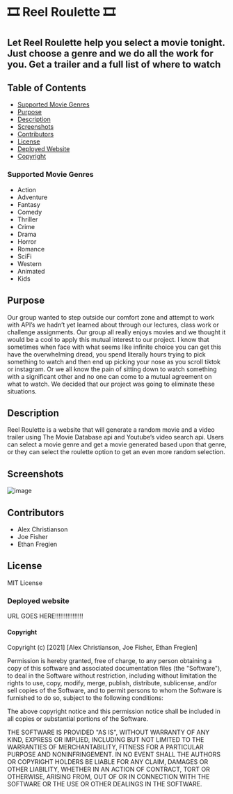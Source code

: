# 🎞️ Reel Roulette 🎞️

## Let Reel Roulette help you select a movie tonight. Just choose a genre and we do all the work for you. Get a trailer and a full list of where to watch

## Table of Contents
- [Supported Movie Genres](#supported-movie-genres)
- [Purpose](#purpose)
- [Description](#description)
- [Screenshots](#screenshots)
- [Contributors](#contributors)
- [License](#license)
- [Deployed Website](#deployed-website)
- [Copyright](#copyright)

### Supported Movie Genres

- Action
- Adventure
- Fantasy
- Comedy
- Thriller
- Crime
- Drama
- Horror
- Romance
- SciFi
- Western
- Animated
- Kids

## Purpose
Our group wanted to step outside our comfort zone and attempt to work with API’s we hadn’t yet learned about through our lectures, class work or challenge assignments. Our group all really enjoys movies and we thought it would be a cool to apply this mutual interest to our project. I know that sometimes when face with what seems like infinite choice you can get this have the overwhelming dread, you spend literally hours trying to pick something to watch and then end up picking your nose as you scroll tiktok or instagram. Or we all know the pain of sitting down to watch something with a significant other and no one can come to a mutual agreement on what to watch. We decided that our project was going to eliminate these situations. 

## Description

Reel Roulette is a website that will generate a random movie and a video trailer using The Movie Database api and Youtube’s video search api. Users can select a movie genre and get a movie generated based upon that genre, or they can select the roulette option to get an even more random selection.

## Screenshots

![image](https://user-images.githubusercontent.com/87037136/137644482-3a44fe13-a17c-4c0d-9e8c-c98f0bdabd6b.png)


## Contributors
* Alex Christianson
* Joe Fisher
* Ethan Fregien


## License
MIT License

### Deployed website
URL GOES HERE!!!!!!!!!!!!!!!!

#### Copyright
Copyright (c) [2021] [Alex Christianson, Joe Fisher, Ethan Fregien]

Permission is hereby granted, free of charge, to any person obtaining a copy
of this software and associated documentation files (the "Software"), to deal
in the Software without restriction, including without limitation the rights
to use, copy, modify, merge, publish, distribute, sublicense, and/or sell
copies of the Software, and to permit persons to whom the Software is
furnished to do so, subject to the following conditions:

The above copyright notice and this permission notice shall be included in all
copies or substantial portions of the Software.

THE SOFTWARE IS PROVIDED "AS IS", WITHOUT WARRANTY OF ANY KIND, EXPRESS OR
IMPLIED, INCLUDING BUT NOT LIMITED TO THE WARRANTIES OF MERCHANTABILITY,
FITNESS FOR A PARTICULAR PURPOSE AND NONINFRINGEMENT. IN NO EVENT SHALL THE
AUTHORS OR COPYRIGHT HOLDERS BE LIABLE FOR ANY CLAIM, DAMAGES OR OTHER
LIABILITY, WHETHER IN AN ACTION OF CONTRACT, TORT OR OTHERWISE, ARISING FROM,
OUT OF OR IN CONNECTION WITH THE SOFTWARE OR THE USE OR OTHER DEALINGS IN THE
SOFTWARE.
